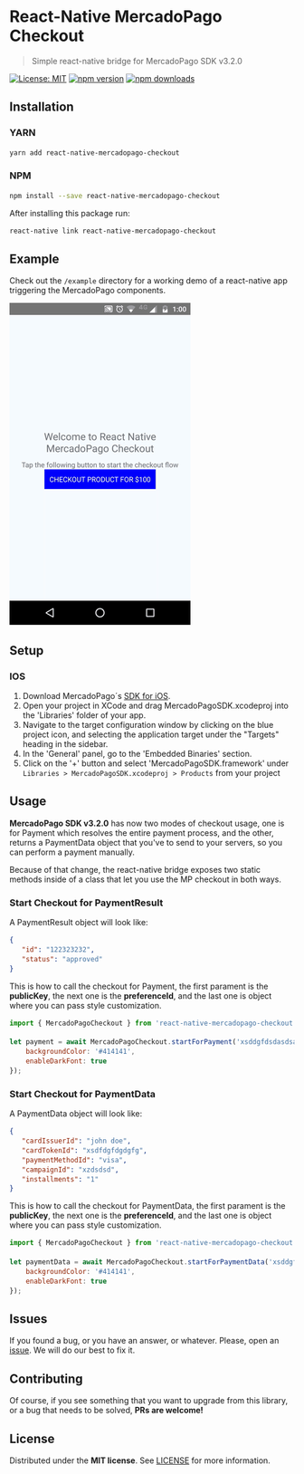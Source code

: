 # React-Native MercadoPago Checkout 
> Simple react-native bridge for MercadoPago SDK v3.2.0

[![License: MIT](https://img.shields.io/badge/License-MIT-brightgreen.svg)](https://opensource.org/licenses/MIT) [![npm version](https://badge.fury.io/js/react-native-mercadopago-checkout.svg)](https://badge.fury.io/js/react-native-mercadopago-checkout) [![npm downloads](https://img.shields.io/npm/dm/react-native-mercadopago-checkout.svg)](https://www.npmjs.com/package/react-native-mercadopago-checkout) 

## Installation 

### YARN 

```bash
yarn add react-native-mercadopago-checkout
```

### NPM

```bash
npm install --save react-native-mercadopago-checkout
```

After installing this package run: 

```bash 
react-native link react-native-mercadopago-checkout
```

## Example

Check out the `/example` directory for a working demo of a react-native app triggering the MercadoPago components.

![example screencam](docs/example_screencam.gif)

## Setup 
### IOS

1. Download MercadoPago´s [SDK for iOS](https://github.com/mercadopago/px-ios).
2. Open your project in XCode and drag MercadoPagoSDK.xcodeproj into the 'Libraries' folder of your app.
3. Navigate to the target configuration window by clicking on the blue project icon, and selecting the application target under the "Targets" heading in the sidebar.
4. In the 'General' panel, go to the 'Embedded Binaries' section.
5. Click on the '+' button and select 'MercadoPagoSDK.framework' under `Libraries > MercadoPagoSDK.xcodeproj > Products` from your project

## Usage

**MercadoPago SDK v3.2.0** has now two modes of checkout usage, one is for Payment which resolves the entire payment process, and the other, returns a PaymentData object that you've to send to your servers, so you can perform a payment manually. 

Because of that change, the react-native bridge exposes two static methods inside of a class that let you use the MP checkout in both ways.

### Start Checkout for PaymentResult

A PaymentResult object will look like: 

```json
{
   "id": "122323232",
   "status": "approved"
}
```

This is how to call the checkout for Payment, the first parament is the **publicKey**, the next one is the **preferenceId**, and the last one is object where you can pass style customization. 

```javascript
import { MercadoPagoCheckout } from 'react-native-mercadopago-checkout';

let payment = await MercadoPagoCheckout.startForPayment('xsddgfdsdasdsa', 'sdsdf13323', {
    backgroundColor: '#414141',
    enableDarkFont: true
});
```

### Start Checkout for PaymentData

A PaymentData object will look like: 

```json
{
   "cardIssuerId": "john doe",
   "cardTokenId": "xsdfdgfdgdgfg",
   "paymentMethodId": "visa",
   "campaignId": "xzdsdsd",
   "installments": "1"
}
```

This is how to call the checkout for PaymentData, the first parament is the **publicKey**, the next one is the **preferenceId**, and the last one is object where you can pass style customization. 

```javascript
import { MercadoPagoCheckout } from 'react-native-mercadopago-checkout';

let paymentData = await MercadoPagoCheckout.startForPaymentData('xsddgfdsdasdsa', 'sdsdf13323', {
    backgroundColor: '#414141',
    enableDarkFont: true
});
```

## Issues

If you found a bug, or you have an answer, or whatever. Please, open an [issue](https://github.com/BlackBoxVision/react-native-mercadopago-checkout/issues). We will do our best to fix it.

## Contributing

Of course, if you see something that you want to upgrade from this library, or a bug that needs to be solved, **PRs are welcome!**

## License

Distributed under the **MIT license**. See [LICENSE](https://github.com/BlackBoxVision/react-native-mercadopago-checkout/blob/master/LICENSE) for more information.
